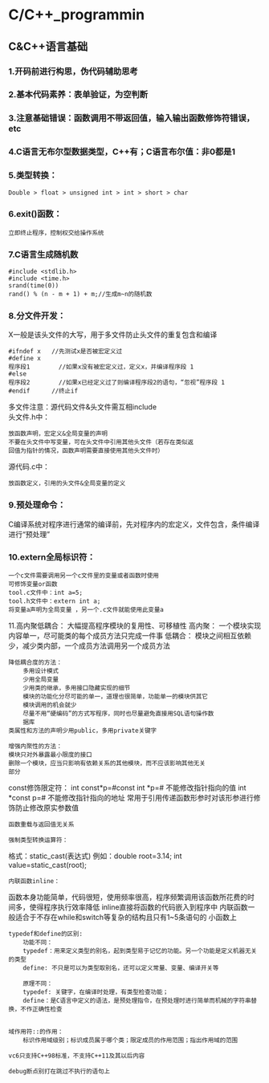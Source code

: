 # C/C++_programmin

## C&C++语言基础
### **1.开码前进行构思，伪代码辅助思考**<br>
### **2.基本代码素养**：表单验证，为空判断<br>
### **3.注意基础错误**：函数调用不带返回值，输入输出函数修饰符错误，etc<br>

### 4.C语言无布尔型数据类型，C++有；C语言布尔值：非0都是1<br>

### 5.类型转换：

 	Double > float > unsigned int > int > short > char


### 6.exit()函数：

	立即终止程序，控制权交给操作系统

### 7.C语言生成随机数
	
 	#include <stdlib.h>
	#include <time.h>
	srand(time(0))
	rand() % (n - m + 1) + m;//生成m~n的随机数

### **8.分文件开发**：<br>
X一般是该头文件的大写，用于多文件防止头文件的重复包含和编译<br>
	
 	#ifndef x 	//先测试x是否被宏定义过
	#define x
	程序段1 		//如果x没有被宏定义过，定义x，并编译程序段 1
	#else
	程序段2 		//如果x已经定义过了则编译程序段2的语句，“忽视”程序段 1
	#endif		//终止if
	
多文件注意：源代码文件&头文件需互相include <br>
头文件.h中：
	
 	放函数声明，宏定义&全局变量的声明
	不要在头文件中写变量，可在头文件中引用其他头文件（若存在类似返
	回值为指针的情况，函数声明需要直接使用其他头文件时）
 
源代码.c中：
	
 	放函数定义，引用的头文件&全局变量的定义


### 9.预处理命令：
C编译系统对程序进行通常的编译前，先对程序内的宏定义，文件包含，条件编译进行“预处理”<br>


### 10.extern全局标识符：

	一个c文件需要调用另一个c文件里的变量或者函数时使用
	可修饰变量or函数
	tool.c文件中：int a=5;
	tool.h文件中：extern int a;
	将变量a声明为全局变量	，另一个.c文件就能使用此变量a
 

11.高内聚低耦合：
	大幅提高程序模块的复用性、可移植性
	高内聚：
		一个模块实现内容单一，尽可能类的每个成员方法只完成一件事
	低耦合：
		模块之间相互依赖少，减少类内部，一个成员方法调用另一个成员方法
		
	降低耦合度的方法：
		多用设计模式
		少用全局变量
		少用类的继承，多用接口隐藏实现的细节
		模块的功能化分尽可能的单一，道理也很简单，功能单一的模块供其它
		模块调用的机会就少
		尽量不用“硬编码”的方式写程序，同时也尽量避免直接用SQL语句操作数
		据库
	类属性和方法的声明少用public，多用private关键字

	增强内聚性的方法：
	模块只对外暴露最小限度的接口
	删除一个模块，应当只影响有依赖关系的其他模块，而不应该影响其他无关
	部分

const修饰限定符：
		int const*p=&num;const int *p=&num;	不能修改指针指向的值
		int *const p=&num;			不能修改指针指向的地址
		常用于引用传递函数形参时对该形参进行修饰防止修改原实参数值

	函数重载与返回值无关系

	强制类型转换运算符：
格式：static_cast<type>(表达式)
例如：double root=3.14;
int value=static_cast<int>(root);

	内联函数inline：
函数本身功能简单，代码很短，使用频率很高，程序频繁调用该函数所花费的时
间多，使得程序执行效率降低
inline直接将函数的代码嵌入到程序中
内联函数一般适合于不存在while和switch等复杂的结构且只有1~5条语句的
小函数上

	typedef和define的区别:
		功能不同：
		typedef：用来定义类型的别名，起到类型易于记忆的功能。另一个功能是定义机器无关的类型
		define: 不只是可以为类型取别名，还可以定义常量、变量、编译开关等
		
		原理不同：
		typedef: 关键字，在编译时处理，有类型检查功能；
		define：是C语言中定义的语法，是预处理指令，在预处理时进行简单而机械的字符串替换，不作正确性检查


	域作用符::的作用：
		标识作用域级别；标识成员属于哪个类；限定成员的作用范围；指出作用域的范围

	vc6只支持C++98标准，不支持C++11及其以后内容

	debug断点别打在跳过不执行的语句上
